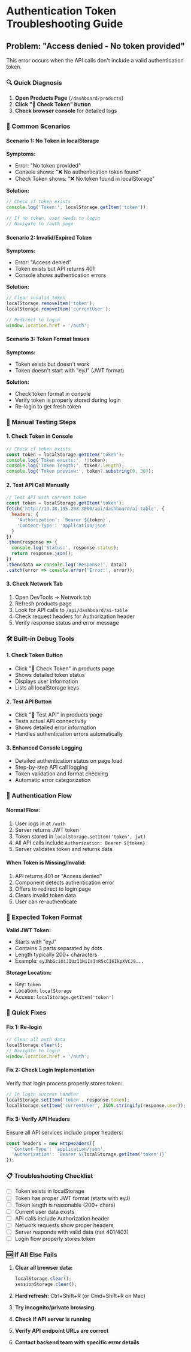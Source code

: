 # Authentication Token Troubleshooting Guide

## Problem: "Access denied - No token provided"

This error occurs when the API calls don't include a valid authentication token.

### 🔍 Quick Diagnosis

1. **Open Products Page** (`/dashboard/products`)
2. **Click "🔑 Check Token" button**
3. **Check browser console** for detailed logs

### 🚨 Common Scenarios

#### Scenario 1: No Token in localStorage
**Symptoms:**
- Error: "No token provided"
- Console shows: "❌ No authentication token found"
- Check Token shows: "❌ No token found in localStorage"

**Solution:**
```javascript
// Check if token exists
console.log('Token:', localStorage.getItem('token'));

// If no token, user needs to login
// Navigate to /auth page
```

#### Scenario 2: Invalid/Expired Token
**Symptoms:**
- Error: "Access denied"
- Token exists but API returns 401
- Console shows authentication errors

**Solution:**
```javascript
// Clear invalid token
localStorage.removeItem('token');
localStorage.removeItem('currentUser');

// Redirect to login
window.location.href = '/auth';
```

#### Scenario 3: Token Format Issues
**Symptoms:**
- Token exists but doesn't work
- Token doesn't start with "eyJ" (JWT format)

**Solution:**
- Check token format in console
- Verify token is properly stored during login
- Re-login to get fresh token

### 🔧 Manual Testing Steps

#### 1. Check Token in Console
```javascript
// Check if token exists
const token = localStorage.getItem('token');
console.log('Token exists:', !!token);
console.log('Token length:', token?.length);
console.log('Token preview:', token?.substring(0, 30));
```

#### 2. Test API Call Manually
```javascript
// Test API with current token
const token = localStorage.getItem('token');
fetch('http://13.38.195.203:3000/api/dashboard/ai-table', {
  headers: {
    'Authorization': `Bearer ${token}`,
    'Content-Type': 'application/json'
  }
})
.then(response => {
  console.log('Status:', response.status);
  return response.json();
})
.then(data => console.log('Response:', data))
.catch(error => console.error('Error:', error));
```

#### 3. Check Network Tab
1. Open DevTools → Network tab
2. Refresh products page
3. Look for API calls to `/api/dashboard/ai-table`
4. Check request headers for Authorization header
5. Verify response status and error message

### 🛠️ Built-in Debug Tools

#### 1. Check Token Button
- Click "🔑 Check Token" in products page
- Shows detailed token status
- Displays user information
- Lists all localStorage keys

#### 2. Test API Button
- Click "🧪 Test API" in products page
- Tests actual API connectivity
- Shows detailed error information
- Handles authentication errors automatically

#### 3. Enhanced Console Logging
- Detailed authentication status on page load
- Step-by-step API call logging
- Token validation and format checking
- Automatic error categorization

### 🔄 Authentication Flow

#### Normal Flow:
1. User logs in at `/auth`
2. Server returns JWT token
3. Token stored in `localStorage.setItem('token', jwt)`
4. All API calls include `Authorization: Bearer ${token}`
5. Server validates token and returns data

#### When Token is Missing/Invalid:
1. API returns 401 or "Access denied"
2. Component detects authentication error
3. Offers to redirect to login page
4. Clears invalid token data
5. User can re-authenticate

### 🎯 Expected Token Format

**Valid JWT Token:**
- Starts with "eyJ"
- Contains 3 parts separated by dots
- Length typically 200+ characters
- Example: `eyJhbGciOiJIUzI1NiIsInR5cCI6IkpXVCJ9...`

**Storage Location:**
- Key: `token`
- Location: `localStorage`
- Access: `localStorage.getItem('token')`

### 🚀 Quick Fixes

#### Fix 1: Re-login
```javascript
// Clear all auth data
localStorage.clear();
// Navigate to login
window.location.href = '/auth';
```

#### Fix 2: Check Login Implementation
Verify that login process properly stores token:
```javascript
// In login success handler
localStorage.setItem('token', response.token);
localStorage.setItem('currentUser', JSON.stringify(response.user));
```

#### Fix 3: Verify API Headers
Ensure all API services include proper headers:
```javascript
const headers = new HttpHeaders({
  'Content-Type': 'application/json',
  'Authorization': `Bearer ${localStorage.getItem('token')}`
});
```

### 📋 Troubleshooting Checklist

- [ ] Token exists in localStorage
- [ ] Token has proper JWT format (starts with eyJ)
- [ ] Token length is reasonable (200+ chars)
- [ ] Current user data exists
- [ ] API calls include Authorization header
- [ ] Network requests show proper headers
- [ ] Server responds with valid data (not 401/403)
- [ ] Login flow properly stores token

### 🆘 If All Else Fails

1. **Clear all browser data:**
   ```javascript
   localStorage.clear();
   sessionStorage.clear();
   ```

2. **Hard refresh:** Ctrl+Shift+R (or Cmd+Shift+R on Mac)

3. **Try incognito/private browsing**

4. **Check if API server is running**

5. **Verify API endpoint URLs are correct**

6. **Contact backend team with specific error details**
